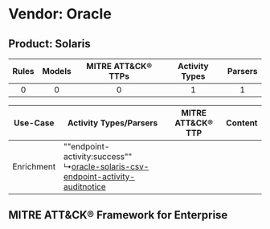 Vendor: Oracle
==============
Product: Solaris
----------------
| Rules | Models | MITRE ATT&CK® TTPs | Activity Types | Parsers |
|:-----:|:------:|:------------------:|:--------------:|:-------:|
|   0   |   0    |         0          |       1        |    1    |

|  Use-Case  | Activity Types/Parsers    | MITRE ATT&CK® TTP | Content    |
|:----------:| ---- | ---- | ---- |
| Enrichment |  ""endpoint-activity:success""<br> ↳[oracle-solaris-csv-endpoint-activity-auditnotice](Ps/pC_oraclesolariscsvendpointactivityauditnotice.md)<br> |    | [](RM/r_m_oracle_solaris_Enrichment.md) |

MITRE ATT&CK® Framework for Enterprise
--------------------------------------
